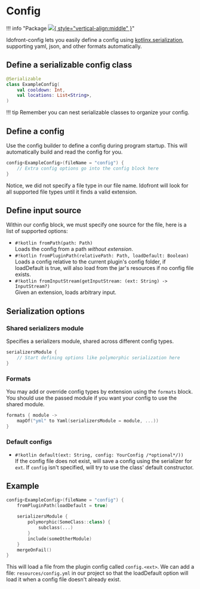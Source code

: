 # Config 
!!! info "Package [![](https://img.shields.io/maven-metadata/v?label=idofront-config&metadataUrl=https://repo.mineinabyss.com/releases/com/mineinabyss/idofront-config/maven-metadata.xml){ style="vertical-align:middle" }](https://repo.mineinabyss.com/#/releases/com/mineinabyss/idofront-config)"

Idofront-config lets you easily define a config using [kotlinx.serialization](https://github.com/Kotlin/kotlinx.serialization), supporting yaml, json, and other formats automatically.

## Define a serializable config class

```kotlin
@Serializable
class ExampleConfig(
    val cooldown: Int,
    val locations: List<String>,
)
```

!!! tip
    Remember you can nest serializable classes to organize your config.

## Define a config

Use the config builder to define a config during program startup. This will automatically build and read the config for you.

```kotlin
config<ExampleConfig>(fileName = "config") {
    // Extra config options go into the config block here
}
```

Notice, we did not specify a file type in our file name. Idofront will look for all supported file types until it finds a valid extension.

## Define input source

Within our config block, we must specify one source for the file, here is a list of supported options:

- `#!kotlin fromPath(path: Path)`<br> Loads the config from a path *without extension*.
- `#!kotlin fromPluginPath(relativePath: Path, loadDefault: Boolean)`<br> Loads a config relative to the current plugin's config folder, if loadDefault is true, will also load from the jar's resources if no config file exists.
- `#!kotlin fromInputStream(getInputStream: (ext: String) -> InputStream?)`<br> Given an extension, loads arbitrary input.

## Serialization options

### Shared serializers module

Specifies a serializers module, shared across different config types.

```kotlin
serializersModule {
    // Start defining options like polymorphic serialization here
}
```

### Formats

You may add or override config types by extension using the `formats` block. You should use the passed module if you want your config to use the shared module.

```kotlin
formats { module ->
    mapOf("yml" to Yaml(serializersModule = module, ...))
}
```

### Default configs

- `#!kotlin default(ext: String, config: YourConfig /*optional*/))`<br> If the config file does not exist, will save a config using the serializer for `ext`. If `config` isn't specified, will try to use the class' default constructor.

## Example

```kotlin
config<ExampleConfig>(fileName = "config") {
    fromPluginPath(loadDefault = true)
    
    serializersModule {
        polymorphic(SomeClass::class) {
            subclass(...)
        }
        include(someOtherModule)
    }
    mergeOnFail()
}
```

This will load a file from the plugin config called `config.<ext>`. We can add a file: `resources/config.yml` in our project so that the loadDefault option will load it when a config file doesn't already exist.
